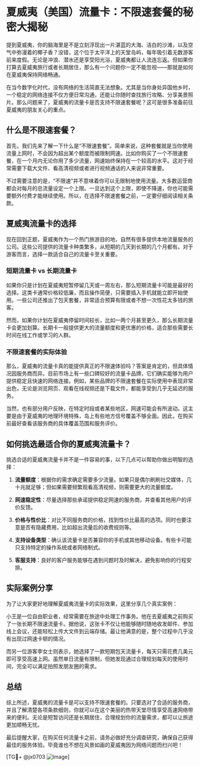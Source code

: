 # 夏威夷（美国）流量卡：不限速套餐的秘密大揭秘

提到夏威夷，你的脑海里是不是立刻浮现出一片湛蓝的大海、洁白的沙滩，以及空气中弥漫着的椰子香？没错，这个位于太平洋上的天堂岛屿，每年吸引着无数游客前来度假。无论是冲浪、潜水还是享受阳光浴，夏威夷都让人流连忘返。但如果你打算去夏威夷旅行或者长期居住，那么有一个问题你一定不能忽视——那就是如何在夏威夷保持网络畅通。

在当今数字化时代，没有网络的生活简直无法想象。尤其是当你身处异国他乡时，一个稳定的网络连接不仅方便日常沟通，还能让你随时查找旅行攻略、分享美景照片。那么问题来了，夏威夷的流量卡是否支持不限速套餐呢？这可是很多准备前往夏威夷的朋友关心的重点。

## 什么是不限速套餐？

首先，我们先来了解一下什么是“不限速套餐”。简单来说，这种套餐就是当你使用流量上网时，不会因为超出某个额度而被限制网速。比如你购买了一个不限速套餐，在一个月内无论你用了多少流量，网速始终保持在一个较高的水平。这对于经常需要下载大文件、看高清视频或者进行视频通话的人来说非常重要。

不过需要注意的是，“不限速”并不意味着你可以无限制地使用流量。大多数运营商都会对每月的总流量设定一个上限。一旦达到这个上限，即使不降速，你也可能需要额外付费才能继续使用。所以，在选择不限速套餐之前，一定要仔细阅读相关条款。

## 夏威夷流量卡的选择

现在回到正题，夏威夷作为一个热门旅游目的地，自然有很多提供本地流量服务的公司。这些公司提供的流量卡种类繁多，从短期的几天到长期的几个月都有。对于游客而言，选择一款适合自己的流量卡至关重要。

### 短期流量卡 vs 长期流量卡

如果你只是计划在夏威夷短暂停留几天或一周左右，那么短期流量卡可能是最好的选择。这类卡通常价格较低廉，而且操作简便，只需要插入手机就能立即开始使用。一些公司还推出了包天套餐，非常适合预算有限或者不想一次性花太多钱的旅客。

然而，如果你计划在夏威夷停留时间较长，比如一两个月甚至更久，那么长期流量卡会更加划算。长期卡一般提供更大的流量额度和更优惠的价格，适合那些需要长时间在线工作或学习的人群。

### 不限速套餐的实际体验

那么，夏威夷的流量卡真的能提供真正的不限速体验吗？答案是肯定的，但具体情况因服务商而异。目前市场上有一些口碑较好的流量卡品牌，它们确实能够为用户提供稳定且快速的网络连接。例如，某些品牌的不限速套餐在实际使用中表现非常出色，无论是浏览网页、观看在线视频还是下载文件，都能享受到几乎无延迟的服务。

当然，也有部分用户反映，在特定时段或者某些地区，网速可能会有所波动。这主要是由于夏威夷的地理环境特殊，岛上有些地方信号覆盖不够全面。因此，在购买前最好查看该服务商的具体覆盖范围和服务评价。

## 如何挑选最适合你的夏威夷流量卡？

挑选合适的夏威夷流量卡并不是一件容易的事，以下几点可以帮助你做出明智的选择：

1. **流量额度**：根据你的需求确定需要多少流量。如果只是偶尔刷刷社交媒体，几十兆就足够；但如果需要频繁观看高清视频，则需要更大的流量额度。
   
2. **网速稳定性**：尽量选择那些承诺提供稳定网速的服务商，并查看其他用户的评价反馈。

3. **价格与性价比**：对比不同服务商的价格，找到性价比最高的选项。同时也要注意是否有隐藏费用，比如超出流量后的收费规则等。

4. **支持设备类型**：确认该流量卡是否兼容你的手机或其他移动设备。有些卡可能只支持特定的操作系统或者网络制式。

5. **客服支持**：良好的客户服务能够在遇到问题时及时解决，避免影响你的行程安排。

## 实际案例分享

为了让大家更好地理解夏威夷流量卡的实际效果，这里分享几个真实案例：

小王是一位自由职业者，经常需要在旅途中处理工作事务。他在去夏威夷之前购买了一张长期不限速流量卡。据他说，这张卡不仅让他能够随时随地收发邮件、参加线上会议，还能轻松上传大文件到云端存储。最让他满意的是，整个过程中几乎没有出现过网速卡顿的情况。

而另一位游客李女士则表示，她选择了一款短期包天流量卡，每天只需花费几美元即可享受高速上网。虽然单日流量有限制，但她发现通过合理规划每天的使用时间，完全可以满足拍照发朋友圈的需求。

## 总结

综上所述，夏威夷的流量卡是可以支持不限速套餐的。只要选对了合适的服务商，并且了解清楚各项条款细则，你就可以在这个美丽的热带天堂尽情享受高速网络带来的便利。无论是短暂访问还是长期居住，合理规划你的流量需求，都可以让旅途更加顺畅无忧。

最后提醒大家，在购买任何流量卡之前，请务必做好充分调查研究，确保自己获得最佳的服务体验。毕竟谁也不想在风景如画的夏威夷因为网络问题而扫兴吧！

[TG💪+ @jx0703 ![Image](https://github.com/user-attachments/assets/dbca1d08-cadb-493c-b0ec-ad6f7a83f270)]